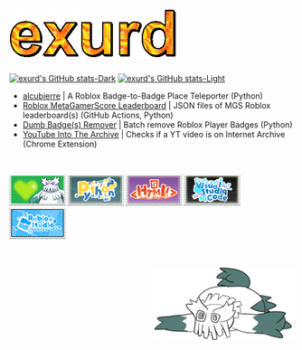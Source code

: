 # <img src="./gifs/exurd.gif" alt="exurd"/>

[![exurd's GitHub stats-Dark](https://github-readme-stats.vercel.app/api?username=exurd&show_icons=true&cache_seconds=86400&theme=dark#gh-dark-mode-only)](.#gh-dark-mode-only)
[![exurd's GitHub stats-Light](https://github-readme-stats.vercel.app/api?username=exurd&show_icons=true&cache_seconds=86400&theme=default#gh-light-mode-only)](.#gh-light-mode-only)

* [alcubierre](https://github.com/exurd/alcubierre) | A Roblox Badge-to-Badge Place Teleporter (Python)
* [Roblox MetaGamerScore Leaderboard](https://github.com/exurd/roblox_mgs_leaderboard) | JSON files of MGS Roblox leaderboard(s) (GitHub Actions, Python)
* [Dumb Badge(s) Remover](https://github.com/exurd/DBR) | Batch remove Roblox Player Badges (Python)
* [YouTube Into The Archive](https://github.com/exurd/YITA) | Checks if a YT video is on Internet Archive (Chrome Extension)

<br>
<p align="left">
  <img src="./pics/abomasnow_by_marlenesstamps.png"/>
  <img src="./pics/pythonstamp.png"/>
  <img src="./pics/htmlstamp.png"/>
<!-- The following image was created by Manhkbrady and is licensed under CC-BY-NC-SA-4.0 (https://creativecommons.org/licenses/by-nc-sa/4.0) -->
  <img src="./pics/vscodestamp.png"/>
  <img src="./pics/robloxstudiostamp.png"/>
</p>

<br>

<!-- bottom area -->
<p align="right">
  <a href="https://therobogoose.tumblr.com/post/680748549996150784">
    <img src="./pics/abomasnow_dead.png" title="Credit to @therobogoose on Tumblr!" style="image-rendering:smooth; width:50%; height:auto;"/>
  </a>
</p>
